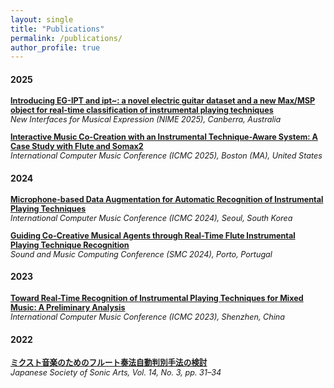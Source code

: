 ```yaml
---
layout: single
title: "Publications"
permalink: /publications/
author_profile: true
---
```


<h4>2025</h4>

<p style="font-size: 90%;">
<a href="https://hal.science/hal-05061680" target="_blank"><b>Introducing EG-IPT and ipt~: a novel electric guitar dataset and a new Max/MSP object for real-time classification of instrumental playing techniques</b></a><br>
<i>New Interfaces for Musical Expression (NIME 2025), Canberra, Australia</i>
</p>

<p style="font-size: 90%;">
<a href="https://hal.science/hal-05061669" target="_blank"><b>Interactive Music Co-Creation with an Instrumental Technique-Aware System: A Case Study with Flute and Somax2</b></a><br>
<i>International Computer Music Conference (ICMC 2025), Boston (MA), United States</i>
</p>

<h4>2024</h4>

<p style="font-size: 90%;">
<a href="https://hal.science/hal-04642673" target="_blank"><b>Microphone-based Data Augmentation for Automatic Recognition of Instrumental Playing Techniques</b></a><br>
<i>International Computer Music Conference (ICMC 2024), Seoul, South Korea</i>
</p>

<p style="font-size: 90%;">
<a href="https://hal.science/hal-04635907" target="_blank"><b>Guiding Co-Creative Musical Agents through Real-Time Flute Instrumental Playing Technique Recognition</b></a><br>
<i>Sound and Music Computing Conference (SMC 2024), Porto, Portugal</i>
</p>

<h4>2023</h4>

<p style="font-size: 90%;">
<a href="https://hal.science/hal-04263718" target="_blank"><b>Toward Real-Time Recognition of Instrumental Playing Techniques for Mixed Music: A Preliminary Analysis</b></a><br>
<i>International Computer Music Conference (ICMC 2023), Shenzhen, China</i>
</p>

<h4>2022</h4>

<p style="font-size: 90%;">
<a href="https://hal.science/hal-04073680" target="_blank"><b>ミクスト音楽のためのフルート奏法自動判別手法の検討</b></a><br>
<i>Japanese Society of Sonic Arts, Vol. 14, No. 3, pp. 31–34</i>
</p>

<!-- 
## 2024

- **Microphone-based Data Augmentation for Automatic Recognition of Instrumental Playing Techniques**  
  *Nicolas Brochec, Tsubasa Tanaka, Will Howie*  
  *International Computer Music Conference (ICMC 2024), Seoul, South Korea*  
  [Paper PDF](https://hal.science/hal-04642673v1/file/Brochec_Microphone_based_Data_Augmentation_for_Automatic_Recognition_of_Instrument_Playing_Techniques_.pdf) | [HAL link](https://hal.science/hal-04642673)

- **Guiding Co-Creative Musical Agents through Real-Time Flute Instrumental Playing Technique Recognition**  
  *Marco Fiorini, Nicolas Brochec*  
  *Sound and Music Computing Conference (SMC 2024), Porto, Portugal*  
  [Paper PDF](https://hal.science/hal-04635907v1/file/SMC2024_GUIDING_CO_CREATIVE_MUSICAL_AGENTS_THROUGH_REAL_TIME_FLUTE_INSTRUMENTAL_PLAYING_TECHNIQUE_RECOGNITION_CAMERA_READY.pdf) | [HAL link](https://hal.science/hal-04635907)

## 2023

- **Toward Real-Time Recognition of Instrumental Playing Techniques for Mixed Music: A Preliminary Analysis**  
  *Nicolas Brochec, Tsubasa Tanaka*  
  *International Computer Music Conference (ICMC 2023), Shenzhen, China*  
  [Paper PDF](https://hal.science/hal-04263718v1/file/Toward_Real_Time_Recognition_of_Instrumental_Playing_Techniques_for_Mixed_Music__A_Preliminary_Analysis_camera-ready.pdf) | [HAL link](https://hal.science/hal-04263718)

## 2022

- **ミクスト音楽のためのフルート奏法自動判別手法の検討**  
  *Nicolas Brochec, Tsubasa Tanaka*  
  *Japanese Society of Sonic Arts, Vol. 14, No. 3, pp. 31–34*  
  [Paper PDF](https://hal.science/hal-04073680v1/file/6.Nicolas.pdf) | [HAL link](https://hal.science/hal-04073680) -->